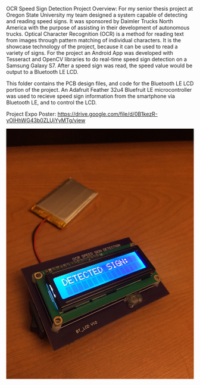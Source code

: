 OCR Speed Sign Detection Project Overview:
For my senior thesis project at Oregon State University my team designed a system capable of detecting and reading speed signs. It was sponsored by Daimler Trucks North America with the purpose of assisting in their development of autonomous trucks. Optical Character Recognition (OCR) is a method for reading text from images through pattern matching of individual characters. It is the showcase technology of the project, because it can be used to read a variety of signs. For the project an Android App was developed with Tesseract and OpenCV libraries to do real-time speed sign detection on a Samsung Galaxy S7. After a speed sign was read, the speed value would be output to a Bluetooth LE LCD.

This folder contains the PCB design files, and code for the Bluetooth LE LCD portion of the project. An Adafruit Feather 32u4 Bluefruit LE microcontroller was used to recieve speed sign information from the smartphone via Bluetooth LE, and to control the LCD.

Project Expo Poster: https://drive.google.com/file/d/0B1kezR-yOIHhWG43b0ZLUjYyMTg/view

![alt text](https://github.com/dantheflyinman95/OSU_COURSEWORK/blob/master/bluetooth_le_display/pictures/IMG_6166.JPG)

